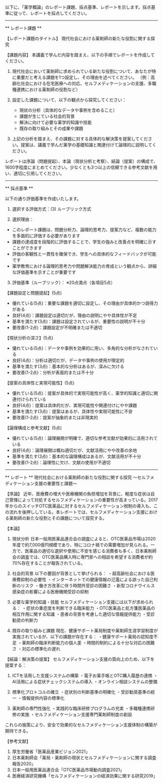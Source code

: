 以下に、「薬学概論」のレポート課題、採点基準、レポートを示します。採点基準に従って、レポートを採点してください。

---------------------------------------
** レポート課題 **

【レポート課題のタイトル】
現代社会における薬剤師の新たな役割に関する探究

【課題内容】
本講義で学んだ内容を踏まえ、以下の手順でレポートを作成してください。

1. 現代社会において薬剤師に求められている新たな役割について、あなたが特に重要だと考える課題を1つ設定し、その理由を述べてください。
（例：高齢化社会における在宅医療への対応、セルフメディケーションの支援、多職種連携における薬剤師の役割など）

2. 設定した課題について、以下の観点から探究してください：
   * 現状の分析（具体的なデータや事例を含めること）
   * 課題が生じている社会的背景
   * 解決に向けて必要な薬学的知識や技能
   * 既存の取り組みとその成果や課題

3. 上記の分析を踏まえ、その課題に対する具体的な解決策を提案してください。提案は、講義で学んだ薬学の基礎知識と関連付けて論理的に説明してください。

レポートは序論（問題提起）、本論（現状分析と考察）、結論（提案）の構成で、1600字程度にまとめてください。少なくとも3つ以上の信頼できる参考文献を用い、適切に引用してください。

---------------------------------------
** 採点基準 **

以下の通り評価基準を作成いたします。

1. 選択する評価方式：(3) ルーブリック方式

2. 選択理由：
- このレポート課題は、問題分析力、論理的思考力、提案力など、複数の能力を多面的に評価する必要があります
- 課題の達成度を段階的に評価することで、学生の強みと改善点を明確に示すことができます
- 評価の客観性と一貫性を確保でき、学生への具体的なフィードバックが可能です
- 薬学教育における論理的思考力や問題解決能力の育成という観点から、詳細な評価基準を示すことが重要です

3. 評価基準（ルーブリック）：
※20点満点（各項目5点）

【課題設定と問題提起】(5点)
- 優れている(5点)：重要な課題を適切に設定し、その理由が具体的かつ説得力がある
- 良好(4点)：課題設定は適切だが、理由の説明にやや具体性が不足
- 基準を満たす(3点)：課題は設定されているが、重要性の説明が不十分
- 要改善(1-2点)：課題設定が不明確または不適切

【現状分析の深さ】(5点)
- 優れている(5点)：データや事例を効果的に用い、多角的な分析がなされている
- 良好(4点)：分析は適切だが、データや事例の使用が限定的
- 基準を満たす(3点)：基本的な分析はあるが、深みに欠ける
- 要改善(1-2点)：分析が表面的または不十分

【提案の具体性と実現可能性】(5点)
- 優れている(5点)：提案が具体的で実現可能性が高く、薬学的知識と適切に関連付けられている
- 良好(4点)：提案は具体的だが、実現可能性や関連付けにやや課題
- 基準を満たす(3点)：提案はあるが、具体性や実現可能性に不安
- 要改善(1-2点)：提案が抽象的または非現実的

【論理構成と参考文献】(5点)
- 優れている(5点)：論理展開が明確で、適切な参考文献が効果的に活用されている
- 良好(4点)：論理展開は概ね適切だが、文献活用にやや改善の余地
- 基準を満たす(3点)：基本的な論理構成はあるが、文献活用が不十分
- 要改善(1-2点)：論理性に欠け、文献の使用が不適切

---------------------------------------
** レポート **
現代社会における薬剤師の新たな役割に関する探究
～セルフメディケーション支援の重要性と課題～

【序論】
近年、医療費の増大や医療機関の負担増加を背景に、軽度な症状は自己管理によって対処するセルフメディケーションの重要性が高まっている。2017年からのスイッチOTC医薬品に対するセルフメディケーション税制の導入も、この流れを後押ししている。本レポートでは、セルフメディケーション支援における薬剤師の新たな役割とその課題について探究する。

【本論】
1. 現状分析
日本一般用医薬品連合会の調査によると、OTC医薬品市場は2020年度で約7,000億円規模であり、特にコロナ禍での需要増加が見られる。一方で、医薬品の適切な選択や使用に不安を感じる消費者も多く、日本薬剤師会の調査では、OTC医薬品購入時に専門家への相談を希望する消費者が約70%存在することが報告されている。

2. 社会的背景
以下の要因が背景として挙げられる：
・超高齢社会における医療費抑制の必要性
・インターネットでの健康情報の氾濫による誤った自己判断のリスク
・働き方改革に伴う時間外受診の困難さ
・新型コロナウイルス感染症の影響による医療機関受診の抑制

3. 必要な薬学的知識・技能
セルフメディケーション支援には以下が求められる：
・症状の重症度を判断できる臨床能力
・OTC医薬品と処方箋医薬品の相互作用に関する知識
・患者の背景を考慮した適切な情報提供能力
・受診勧奨の判断力

4. 既存の取り組みと課題
現在、健康サポート薬局制度や薬剤師生涯学習制度が実施されているが、以下の課題が存在する：
・健康サポート薬局の認知度不足
・薬剤師の臨床判断能力の個人差
・時間的制約による十分な対応の困難さ
・対応の標準化の遅れ

【結論：解決策の提案】
セルフメディケーション支援の質向上のため、以下を提案する：

1. ICTを活用した支援システムの構築
・電子お薬手帳とOTC購入履歴の連携
・AI活用による症状チェックシステムの導入
・オンライン相談システムの整備

2. 標準化プロトコルの確立
・症状別の判断基準の明確化
・受診勧奨基準の統一
・情報提供内容の標準化

3. 薬剤師の専門性強化
・実践的な臨床研修プログラムの充実
・多職種連携研修の実施
・セルフメディケーション支援専門薬剤師制度の創設

これらの施策により、安全で効果的なセルフメディケーション支援体制の構築が期待できる。

【参考文献】
1. 厚生労働省「医薬品産業ビジョン2021」
2. 日本薬剤師会「薬局・薬剤師の現状とセルフメディケーションに関する調査報告2020」
3. 日本一般用医薬品連合会「OTC医薬品市場動向調査2021」
4. 医療経済研究機構「セルフメディケーションの経済効果に関する研究2019」

